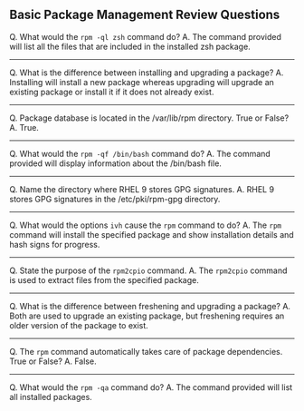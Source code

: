 ## Basic Package Management Review Questions

Q. What would the `rpm -ql zsh` command do?
A. The command provided will list all the files that are included in the installed zsh package.

---

Q. What is the difference between installing and upgrading a package?
A. Installing will install a new package whereas upgrading will upgrade an existing package or install it if it does not already exist.

---

Q. Package database is located in the /var/lib/rpm directory. True or False?
A. True.

---

Q. What would the `rpm -qf /bin/bash` command do?
A. The command provided will display information about the /bin/bash file.

---

Q. Name the directory where RHEL 9 stores GPG signatures.
A. RHEL 9 stores GPG signatures in the /etc/pki/rpm-gpg directory.

---

Q. What would the options `ivh` cause the `rpm` command to do?
A. The `rpm` command will install the specified package and show installation details and hash signs for progress.

---

Q. State the purpose of the `rpm2cpio` command.
A. The `rpm2cpio` command is used to extract files from the specified package.

---

Q. What is the difference between freshening and upgrading a package?
A. Both are used to upgrade an existing package, but freshening requires an older version of the package to exist.

---

Q. The `rpm` command automatically takes care of package dependencies. True or False?
A. False.

---

Q. What would the `rpm -qa` command do?
A. The command provided will list all installed packages.
























